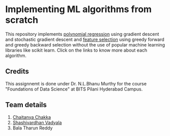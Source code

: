 # Implementing ML algorithms from scratch

This repository implements [polynomial regression](./Polynomial%20Regression) using gradient descent and stochastic gradient descent and [feature selection](./Feature%20Selection/) using greedy forward and greedy backward selection without the use of popular machine learning libraries like scikit learn.
Click on the links to know more about each algorithm.

## Credits
This assignnemt is done under Dr. N.L.Bhanu Murthy for the course "Foundations of Data Science" at BITS Pilani Hyderabad Campus.

## Team details
1. [Chaitanya Chakka](https://github.com/ChiatanyaChakka)
2. [Shashivardhan Vadyala](https://github.com/ShashiWerdun)
3. Bala Tharun Reddy
